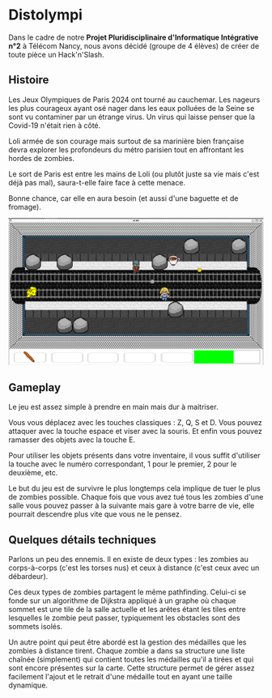 # Distolympi
Dans le cadre de notre **Projet Pluridisciplinaire d'Informatique Intégrative n°2** à Télécom Nancy, nous avons décidé (groupe de 4 élèves) de créer de toute pièce un Hack'n'Slash.

## Histoire
Les Jeux Olympiques de Paris 2024 ont tourné au cauchemar. Les nageurs les plus courageux ayant osé nager dans les eaux polluées de la Seine se sont vu contaminer par un étrange virus. Un virus qui laisse penser que la Covid-19 n'était rien à côté.

Loli armée de son courage mais surtout de sa marinière bien française devra explorer les profondeurs du métro parisien tout en affrontant les hordes de zombies.

Le sort de Paris est entre les mains de Loli (ou plutôt juste sa vie mais c'est déjà pas mal), saura-t-elle faire face à cette menace.

Bonne chance, car elle en aura besoin (et aussi d'une baguette et de fromage).

![Capture d'écran du jeu](assets/screen.png "Screenshot")  

## Gameplay
Le jeu est assez simple à prendre en main mais dur à maitriser.

Vous vous déplacez avec les touches classiques : Z, Q, S et D. Vous pouvez attaquer avec la touche espace et viser avec la souris. Et enfin vous pouvez ramasser des objets avec la touche E.

Pour utiliser les objets présents dans votre inventaire, il vous suffit d'utiliser la touche avec le numéro correspondant, 1 pour le premier, 2 pour le deuxième, etc.

Le but du jeu est de survivre le plus longtemps cela implique de tuer le plus de zombies possible. Chaque fois que vous avez tué tous les zombies d'une salle vous pouvez passer à la suivante mais gare à votre barre de vie, elle pourrait descendre plus vite que vous ne le pensez.

## Quelques détails techniques
Parlons un peu des ennemis. Il en existe de deux types : les zombies au corps-à-corps (c'est les torses nus) et ceux à distance (c'est ceux avec un débardeur).

Ces deux types de zombies partagent le même pathfinding. Celui-ci se fonde sur un algorithme de Dijkstra appliqué à un graphe où chaque sommet est une tile de la salle actuelle et les arêtes étant les tiles entre lesquelles le zombie peut passer, typiquement les obstacles sont des sommets isolés.

Un autre point qui peut être abordé est la gestion des médailles que les zombies à distance tirent. Chaque zombie a dans sa structure une liste chaînée (simplement) qui contient toutes les médailles qu'il a tirées et qui sont encore présentes sur la carte. Cette structure permet de gérer assez facilement l'ajout et le retrait d'une médaille tout en ayant une taille dynamique.
